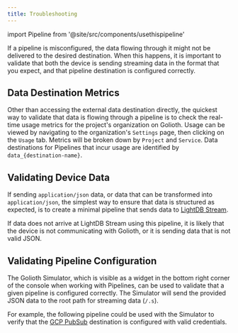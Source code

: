 ```yaml
---
title: Troubleshooting
---
```

import Pipeline from '@site/src/components/usethispipeline'

If a pipeline is misconfigured, the data flowing through it might not be
delivered to the desired destination. When this happens, it is important to
validate that both the device is sending streaming data in the format that you
expect, and that pipeline destination is configured correctly.

## Data Destination Metrics

Other than accessing the external data destination directly, the quickest way to
validate that data is flowing through a pipeline is to check the real-time usage
metrics for the project's organization on Golioth. Usage can be viewed by
navigating to the organization's `Settings` page, then clicking on the `Usage`
tab. Metrics will be broken down by `Project` and `Service`. Data destinations
for Pipelines that incur usage are identified by `data_{destination-name}`.

## Validating Device Data

If sending `application/json` data, or data that can be transformed into
`application/json`, the simplest way to ensure that data is structured as
expected, is to create a minimal pipeline that sends data to [LightDB
Stream](/application-services/lightdb-stream).

<Pipeline link='https://console.golioth.io/pipeline?name=Validate%20Device%20Data&pipeline=ZmlsdGVyOgogIHBhdGg6ICIqIgogIGNvbnRlbnRfdHlwZTogYXBwbGljYXRpb24vanNvbgpzdGVwczoKICAtIG5hbWU6IHN0ZXAtMAogICAgZGVzdGluYXRpb246CiAgICAgIHR5cGU6IGxpZ2h0ZGItc3RyZWFtCiAgICAgIHZlcnNpb246IHYx' />

If data does not arrive at LightDB Stream using this pipeline, it is likely that
the device is not communicating with Golioth, or it is sending data that is not
valid JSON.

## Validating Pipeline Configuration

The Golioth Simulator, which is visible as a widget in the bottom right corner
of the console when working with Pipelines, can be used to validate that a given
pipeline is configured correctly. The Simulator will send the provided JSON data
to the root path for streaming data (`/.s`).

For example, the following pipeline could be used with the Simulator to verify
that the [GCP PubSub](/data-routing/destinations/gcp-pubsub) destination is
configured with valid credentials.

<Pipeline link='https://console.golioth.io/pipeline?name=Validate%20Pipeline%20Configuration&pipeline=ZmlsdGVyOgogIHBhdGg6ICIqIgogIGNvbnRlbnRfdHlwZTogYXBwbGljYXRpb24vanNvbgpzdGVwczoKICAtIG5hbWU6IHN0ZXAtMAogICAgZGVzdGluYXRpb246CiAgICAgIHR5cGU6IGdjcC1wdWJzdWIKICAgICAgdmVyc2lvbjogdjEKICAgICAgcGFyYW1ldGVyczoKICAgICAgICBzZXJ2aWNlX2FjY291bnQ6ICRHQ1BfU0VSVklDRV9BQ0NPVU5UCiAgICAgICAgdG9waWM6IG15LXRvcGlj' />
